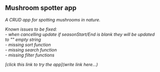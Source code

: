 ## Mushroom spotter app

_A CRUD app for spotting mushrooms in nature._

_Known issues to be fixed:_<br>
_- when cancelling update if seasonStart/End is blank they will be updated to "" empty string_<br>
_- missing sort function_<br>
_- missing search function_<br>
_- missing filter functions_<br>

_[click this link to try the app](write link here...)_